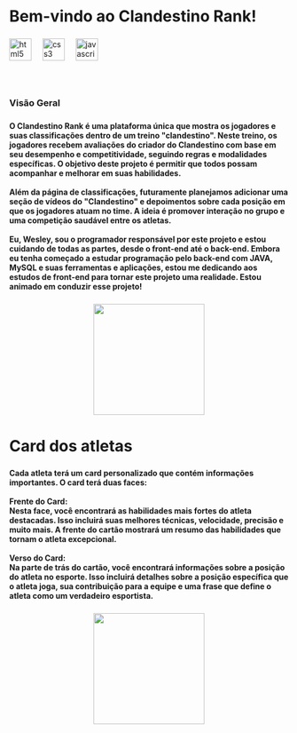 <h1 align="left">Bem-vindo ao Clandestino Rank!</h1>

###

<div align="left">
  <img src="https://cdn.jsdelivr.net/gh/devicons/devicon/icons/html5/html5-original.svg" height="40" alt="html5 logo"  />
  <img width="12" />
  <img src="https://cdn.jsdelivr.net/gh/devicons/devicon/icons/css3/css3-original.svg" height="40" alt="css3 logo"  />
  <img width="12" />
  <img src="https://cdn.jsdelivr.net/gh/devicons/devicon/icons/javascript/javascript-original.svg" height="40" alt="javascript logo"  />
</div>

###

<br clear="both">

<h3 align="left">Visão Geral</h3>

###

<h4 align="left">O Clandestino Rank é uma plataforma única que mostra os jogadores e suas classificações dentro de um treino "clandestino". Neste treino, os jogadores recebem avaliações do criador do Clandestino com base em seu desempenho e competitividade, seguindo regras e modalidades específicas. O objetivo deste projeto é permitir que todos possam acompanhar e melhorar em suas habilidades.<br><br>Além da página de classificações, futuramente planejamos adicionar uma seção de vídeos do "Clandestino" e depoimentos sobre cada posição em que os jogadores atuam no time. A ideia é promover interação no grupo e uma competição saudável entre os atletas.<br><br>Eu, Wesley, sou o programador responsável por este projeto e estou cuidando de todas as partes, desde o front-end até o back-end. Embora eu tenha começado a estudar programação pelo back-end com JAVA, MySQL e suas ferramentas e aplicações, estou me dedicando aos estudos de front-end para tornar este projeto uma realidade. Estou animado em conduzir esse projeto!</h4>

###

<div align="center">
  <img height="200" src=""  />
</div>

###

<h1 align="left">Card dos atletas</h1>

###

<h4 align="left">Cada atleta terá um card personalizado que contém informações importantes. O card terá duas faces:<br><br>Frente do Card: <br>Nesta face, você encontrará as habilidades mais fortes do atleta destacadas. Isso incluirá suas melhores técnicas, velocidade, precisão e muito mais. A frente do cartão mostrará um resumo das habilidades que tornam o atleta excepcional.<br><br>Verso do Card: <br>Na parte de trás do cartão, você encontrará informações sobre a posição do atleta no esporte. Isso incluirá detalhes sobre a posição específica que o atleta joga, sua contribuição para a equipe e uma frase que define o atleta como um verdadeiro esportista.</h4>

###

<div align="center">
  <img height="200" src=""  />
</div>

###
